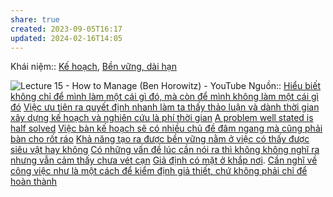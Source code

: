 ```yaml
---
share: true
created: 2023-09-05T16:17
updated: 2024-02-16T14:05
---
```

Khái niệm:: [Kế hoạch](../../../../%CE%9E%20Kh%C3%A1i%20ni%E1%BB%87m/K%E1%BA%BF%20ho%E1%BA%A1ch.md), [Bền vững, dài hạn](../../../../%CE%9E%20Kh%C3%A1i%20ni%E1%BB%87m/B%E1%BB%81n%20v%E1%BB%AFng,%20d%C3%A0i%20h%E1%BA%A1n.md)

![Lecture 15 - How to Manage (Ben Horowitz) - YouTube](https://youtu.be/uVhTvQXfibU?si=TJEwubrYwssLj9kD&t=2002)
Nguồn:: 
[Hiểu biết không chỉ để mình làm một cái gì đó, mà còn để mình không làm một cái gì đó](../../../../Ngh%C4%A9%20v%E1%BB%81%20vi%E1%BB%87c%20ngh%C4%A9/H%E1%BB%8Dc%20t%E1%BA%ADp,%20hi%E1%BB%83u%20bi%E1%BA%BFt/Hi%E1%BB%83u%20bi%E1%BA%BFt%20kh%C3%B4ng%20ch%E1%BB%89%20%C4%91%E1%BB%83%20m%C3%ACnh%20l%C3%A0m%20m%E1%BB%99t%20c%C3%A1i%20g%C3%AC%20%C4%91%C3%B3,%20m%C3%A0%20c%C3%B2n%20%C4%91%E1%BB%83%20m%C3%ACnh%20kh%C3%B4ng%20l%C3%A0m%20m%E1%BB%99t%20c%C3%A1i%20g%C3%AC%20%C4%91%C3%B3.md)
[Việc ưu tiên ra quyết định nhanh làm ta thấy thảo luận và dành thời gian xây dựng kế hoạch và nghiên cứu là phí thời gian](./Vi%E1%BB%87c%20%C6%B0u%20ti%C3%AAn%20ra%20quy%E1%BA%BFt%20%C4%91%E1%BB%8Bnh%20nhanh%20l%C3%A0m%20ta%20th%E1%BA%A5y%20th%E1%BA%A3o%20lu%E1%BA%ADn%20v%C3%A0%20d%C3%A0nh%20th%E1%BB%9Di%20gian%20x%C3%A2y%20d%E1%BB%B1ng%20k%E1%BA%BF%20ho%E1%BA%A1ch%20v%C3%A0%20nghi%C3%AAn%20c%E1%BB%A9u%20l%C3%A0%20ph%C3%AD%20th%E1%BB%9Di%20gian.md)
[A problem well stated is half solved](../../../../Ngh%C4%A9%20v%E1%BB%81%20vi%E1%BB%87c%20ngh%C4%A9/B%E1%BA%A3n%20th%E1%BB%83%20lu%E1%BA%ADn/A%20problem%20well%20stated%20is%20half%20solved.md)
[Việc bàn kế hoạch sẽ có nhiều chủ đề đâm ngang mà cũng phải bàn cho rốt ráo](./Vi%E1%BB%87c%20b%C3%A0n%20k%E1%BA%BF%20ho%E1%BA%A1ch%20s%E1%BA%BD%20c%C3%B3%20nhi%E1%BB%81u%20ch%E1%BB%A7%20%C4%91%E1%BB%81%20%C4%91%C3%A2m%20ngang%20m%C3%A0%20c%C5%A9ng%20ph%E1%BA%A3i%20b%C3%A0n%20cho%20r%E1%BB%91t%20r%C3%A1o.md)
[Khả năng tạo ra được bền vững nằm ở việc có thấy được siêu vật hay không](../../../../C%E1%BB%99ng%20%C4%91%E1%BB%93ng,%20h%E1%BB%87%20sinh%20th%C3%A1i,%20h%E1%BB%87%20ph%E1%BB%A9c%20h%E1%BB%A3p/H%E1%BB%87%20ph%E1%BB%A9c%20h%E1%BB%A3p/Kh%E1%BA%A3%20n%C4%83ng%20t%E1%BA%A1o%20ra%20%C4%91%C6%B0%E1%BB%A3c%20b%E1%BB%81n%20v%E1%BB%AFng%20n%E1%BA%B1m%20%E1%BB%9F%20vi%E1%BB%87c%20c%C3%B3%20th%E1%BA%A5y%20%C4%91%C6%B0%E1%BB%A3c%20si%C3%AAu%20v%E1%BA%ADt%20hay%20kh%C3%B4ng.md)
[Có những vấn đề lúc cần nói ra thì không không nghĩ ra nhưng vẫn cảm thấy chưa vét cạn](../../../../Ngh%C4%A9%20v%E1%BB%81%20vi%E1%BB%87c%20ngh%C4%A9/Khoa%20h%E1%BB%8Dc%20nh%E1%BA%ADn%20th%E1%BB%A9c/C%C3%B3%20nh%E1%BB%AFng%20v%E1%BA%A5n%20%C4%91%E1%BB%81%20l%C3%BAc%20c%E1%BA%A7n%20n%C3%B3i%20ra%20th%C3%AC%20kh%C3%B4ng%20kh%C3%B4ng%20ngh%C4%A9%20ra%20nh%C6%B0ng%20v%E1%BA%ABn%20c%E1%BA%A3m%20th%E1%BA%A5y%20ch%C6%B0a%20v%C3%A9t%20c%E1%BA%A1n.md)
[Giả định có mặt ở khắp nơi](../../Ki%E1%BB%83m%20%C4%91%E1%BB%8Bnh%20gi%E1%BA%A3%20thuy%E1%BA%BFt/Gi%E1%BA%A3%20%C4%91%E1%BB%8Bnh%20c%C3%B3%20m%E1%BA%B7t%20%E1%BB%9F%20kh%E1%BA%AFp%20n%C6%A1i.md). [Cần nghĩ về công việc như là một cách để kiểm định giả thiết, chứ không phải chỉ để hoàn thành](../../../C%C3%B4ng%20vi%E1%BB%87c/C%E1%BA%A7n%20ngh%C4%A9%20v%E1%BB%81%20c%C3%B4ng%20vi%E1%BB%87c%20nh%C6%B0%20l%C3%A0%20m%E1%BB%99t%20c%C3%A1ch%20%C4%91%E1%BB%83%20ki%E1%BB%83m%20%C4%91%E1%BB%8Bnh%20gi%E1%BA%A3%20thi%E1%BA%BFt,%20ch%E1%BB%A9%20kh%C3%B4ng%20ph%E1%BA%A3i%20ch%E1%BB%89%20%C4%91%E1%BB%83%20ho%C3%A0n%20th%C3%A0nh.md)
